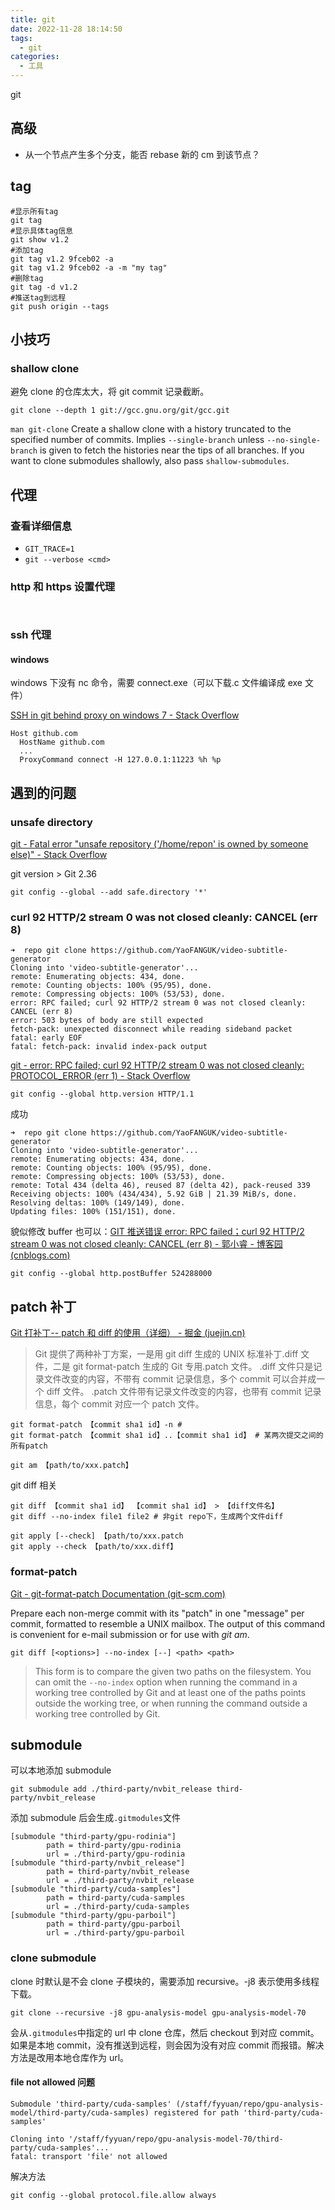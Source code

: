 ```yaml
---
title: git
date: 2022-11-28 18:14:50
tags:
  - git
categories:
  - 工具
---
```


git
<!-- more -->

## 高级

- 从一个节点产生多个分支，能否 rebase 新的 cm 到该节点？

## tag

```
#显示所有tag
git tag
#显示具体tag信息
git show v1.2
#添加tag
git tag v1.2 9fceb02 -a
git tag v1.2 9fceb02 -a -m "my tag"
#删除tag
git tag -d v1.2
#推送tag到远程
git push origin --tags
```

## 小技巧

### shallow clone

避免 clone 的仓库太大，将 git commit 记录截断。

```
git clone --depth 1 git://gcc.gnu.org/git/gcc.git
```

`man git-clone`
Create a shallow clone with a history truncated to the specified number of commits. Implies `--single-branch` unless `--no-single-branch` is given to fetch the histories near the tips of all branches. If you want to clone submodules shallowly, also pass `shallow-submodules`.

## 代理

### 查看详细信息

- `GIT_TRACE=1`
- `git --verbose <cmd>`

### http 和 https 设置代理

```


```

### ssh 代理

#### windows

windows 下没有 nc 命令，需要 connect.exe（可以下载.c 文件编译成 exe 文件）

[SSH in git behind proxy on windows 7 - Stack Overflow](https://stackoverflow.com/questions/5103083/ssh-in-git-behind-proxy-on-windows-7)

```
Host github.com
  HostName github.com
  ...
  ProxyCommand connect -H 127.0.0.1:11223 %h %p
```

## 遇到的问题

### unsafe directory

[git - Fatal error "unsafe repository ('/home/repon' is owned by someone else)" - Stack Overflow](https://stackoverflow.com/questions/71901632/fatal-error-unsafe-repository-home-repon-is-owned-by-someone-else)

git version > Git 2.36

`git config --global --add safe.directory '*'`

### curl 92 HTTP/2 stream 0 was not closed cleanly: CANCEL (err 8)

```
➜  repo git clone https://github.com/YaoFANGUK/video-subtitle-generator
Cloning into 'video-subtitle-generator'...
remote: Enumerating objects: 434, done.
remote: Counting objects: 100% (95/95), done.
remote: Compressing objects: 100% (53/53), done.
error: RPC failed; curl 92 HTTP/2 stream 0 was not closed cleanly: CANCEL (err 8)
error: 503 bytes of body are still expected
fetch-pack: unexpected disconnect while reading sideband packet
fatal: early EOF
fatal: fetch-pack: invalid index-pack output
```

[git - error: RPC failed; curl 92 HTTP/2 stream 0 was not closed cleanly: PROTOCOL_ERROR (err 1) - Stack Overflow](https://stackoverflow.com/questions/59282476/error-rpc-failed-curl-92-http-2-stream-0-was-not-closed-cleanly-protocol-erro)

```
git config --global http.version HTTP/1.1
```

成功

```
➜  repo git clone https://github.com/YaoFANGUK/video-subtitle-generator
Cloning into 'video-subtitle-generator'...
remote: Enumerating objects: 434, done.
remote: Counting objects: 100% (95/95), done.
remote: Compressing objects: 100% (53/53), done.
remote: Total 434 (delta 46), reused 87 (delta 42), pack-reused 339
Receiving objects: 100% (434/434), 5.92 GiB | 21.39 MiB/s, done.
Resolving deltas: 100% (149/149), done.
Updating files: 100% (151/151), done.
```

貌似修改 buffer 也可以：[GIT 推送错误 error: RPC failed；curl 92 HTTP/2 stream 0 was not closed cleanly: CANCEL (err 8) - 郭小睿 - 博客园 (cnblogs.com)](https://www.cnblogs.com/guowenrui/p/17019268.html)

```
git config --global http.postBuffer 524288000
```

## patch 补丁

[Git 打补丁-- patch 和 diff 的使用（详细） - 掘金 (juejin.cn)](https://juejin.cn/post/6844903646384095245)

> Git 提供了两种补丁方案，一是用 git diff 生成的 UNIX 标准补丁.diff 文件，二是 git format-patch 生成的 Git 专用.patch 文件。 .diff 文件只是记录文件改变的内容，不带有 commit 记录信息，多个 commit 可以合并成一个 diff 文件。 .patch 文件带有记录文件改变的内容，也带有 commit 记录信息，每个 commit 对应一个 patch 文件。

```
git format-patch 【commit sha1 id】-n # 
git format-patch 【commit sha1 id】..【commit sha1 id】 # 某两次提交之间的所有patch
```

```
git am 【path/to/xxx.patch】
```

git diff 相关

```
git diff 【commit sha1 id】 【commit sha1 id】 > 【diff文件名】
git diff --no-index file1 file2 # 非git repo下，生成两个文件diff
```

```
git apply [--check] 【path/to/xxx.patch
git apply --check 【path/to/xxx.diff】
```

### format-patch

[Git - git-format-patch Documentation (git-scm.com)](https://git-scm.com/docs/git-format-patch)

Prepare each non-merge commit with its "patch" in one "message" per commit, formatted to resemble a UNIX mailbox. The output of this command is convenient for e-mail submission or for use with _git am_.

```
git diff [<options>] --no-index [--] <path> <path>
```

> This form is to compare the given two paths on the filesystem. You can omit the `--no-index` option when running the command in a working tree controlled by Git and at least one of the paths points outside the working tree, or when running the command outside a working tree controlled by Git.

## submodule

可以本地添加 submodule

```
git submodule add ./third-party/nvbit_release third-party/nvbit_release
```

添加 submodule 后会生成`.gitmodules`文件

```
[submodule "third-party/gpu-rodinia"]
        path = third-party/gpu-rodinia
        url = ./third-party/gpu-rodinia
[submodule "third-party/nvbit_release"]
        path = third-party/nvbit_release
        url = ./third-party/nvbit_release
[submodule "third-party/cuda-samples"]
        path = third-party/cuda-samples
        url = ./third-party/cuda-samples
[submodule "third-party/gpu-parboil"]
        path = third-party/gpu-parboil
        url = ./third-party/gpu-parboil
```

### clone submodule

clone 时默认是不会 clone 子模块的，需要添加 recursive。-j8 表示使用多线程下载。

```
git clone --recursive -j8 gpu-analysis-model gpu-analysis-model-70
```

会从`.gitmodules`中指定的 url 中 clone 仓库，然后 checkout 到对应 commit。如果是本地 commit，没有推送到远程，则会因为没有对应 commit 而报错。解决方法是改用本地仓库作为 url。

#### file not allowed 问题

```
Submodule 'third-party/cuda-samples' (/staff/fyyuan/repo/gpu-analysis-model/third-party/cuda-samples) registered for path 'third-party/cuda-samples'

Cloning into '/staff/fyyuan/repo/gpu-analysis-model-70/third-party/cuda-samples'...
fatal: transport 'file' not allowed
```

解决方法

```
git config --global protocol.file.allow always
```
